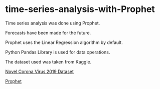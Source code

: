# time-series-analysis-with-Prophet
<p>Time series analysis was done using Prophet.</p>
<p>Forecasts have been made for the future.</p>
<p>Prophet uses the Linear Regression algorithm by default.</p>
<p>Python Pandas Library is used for data operations.</p>
<p>The dataset used was taken from Kaggle.</p>
<p><a href ="https://www.kaggle.com/datasets/sudalairajkumar/novel-corona-virus-2019-dataset">Novel Corona Virus 2019 Dataset</a></p>
<p><a href="https://facebook.github.io/prophet/">Prophet</a></p>

